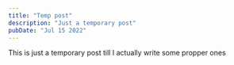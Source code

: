 ```yaml
---
title: "Temp post"
description: "Just a temporary post"
pubDate: "Jul 15 2022"
---
```



This is just a temporary post till I actually write some propper ones